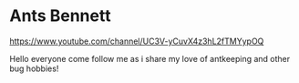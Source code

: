# Ants Bennett
https://www.youtube.com/channel/UC3V-yCuvX4z3hL2fTMYypOQ

Hello everyone come follow me as i share my love of antkeeping and other bug hobbies!
